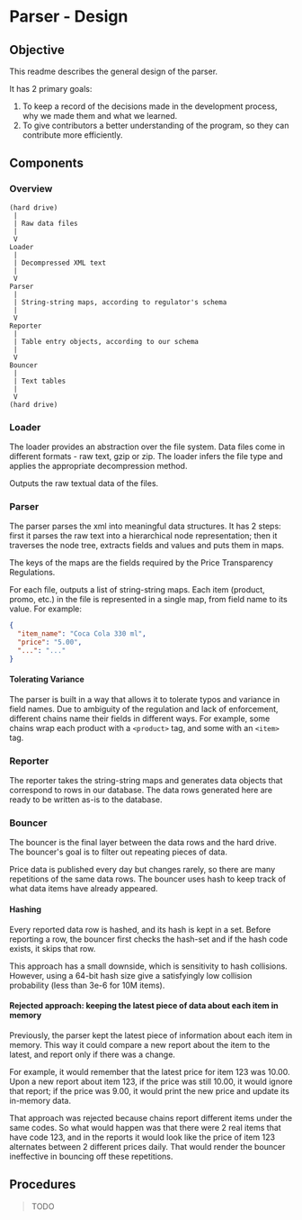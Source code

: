 Parser - Design
===============

Objective
---------

This readme describes the general design of the parser.

It has 2 primary goals:

1. To keep a record of the decisions made in the development process, why we made them and what we learned.
2. To give contributors a better understanding of the program, so they can contribute more efficiently.

Components
----------

### Overview

```
(hard drive)
 |
 | Raw data files
 |
 V
Loader
 |
 | Decompressed XML text
 |
 V
Parser
 |
 | String-string maps, according to regulator's schema
 |
 V
Reporter
 |
 | Table entry objects, according to our schema
 |
 V
Bouncer
 |
 | Text tables
 |
 V
(hard drive)
```

### Loader

The loader provides an abstraction over the file system. Data files come in different formats - raw text, gzip or zip. The loader infers the file type and applies the appropriate decompression method.

Outputs the raw textual data of the files.

### Parser

The parser parses the xml into meaningful data structures. It has 2 steps: first it parses the raw text into a hierarchical node representation; then it traverses the node tree, extracts fields and values and puts them in maps.

The keys of the maps are the fields required by the Price Transparency Regulations.

For each file, outputs a list of string-string maps. Each item (product, promo, etc.) in the file is represented in a single map, from field name to its value. For example:

```json
{
  "item_name": "Coca Cola 330 ml",
  "price": "5.00",
  "...": "..."
}
```

#### Tolerating Variance

The parser is built in a way that allows it to tolerate typos and variance in field names. Due to ambiguity of the regulation and lack of enforcement, different chains name their fields in different ways. For example, some chains wrap each product with a `<product>` tag, and some with an `<item>` tag.

### Reporter

The reporter takes the string-string maps and generates data objects that correspond to rows in our database. The data rows generated here are ready to be written as-is to the database.

### Bouncer

The bouncer is the final layer between the data rows and the hard drive. The bouncer's goal is to filter out repeating pieces of data.

Price data is published every day but changes rarely, so there are many repetitions of the same data rows. The bouncer uses hash to keep track of what data items have already appeared.

#### Hashing

Every reported data row is hashed, and its hash is kept in a set. Before reporting a row, the bouncer first checks the hash-set and if the hash code exists, it skips that row.

This approach has a small downside, which is sensitivity to hash collisions. However, using a 64-bit hash size give a satisfyingly low collision probability (less than 3e-6 for 10M items).

#### Rejected approach: keeping the latest piece of data about each item in memory

Previously, the parser kept the latest piece of information about each item in memory. This way it could compare a new report about the item to the latest, and report only if there was a change.

For example, it would remember that the latest price for item 123 was 10.00. Upon a new report about item 123, if the price was still 10.00, it would ignore that report; if the price was 9.00, it would print the new price and update its in-memory data.

That approach was rejected because chains report different items under the same codes. So what would happen was that there were 2 real items that have code 123, and in the reports it would look like the price of item 123 alternates between 2 different prices daily. That would render the bouncer ineffective in bouncing off these repetitions.

Procedures
----------

> TODO
